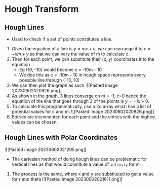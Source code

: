 # Hough Transform

## Hough Lines
* Used to check if a set of points constitutes a line.
1. Given the equation of a line is $y = mx + c$, we can rearrange it to $c = -xm + y$ so that we can vary the value of m to calculate c.
2. Then for each point, we can substitute their (x, y) coordinates into the equation
	* Eg (10, -10) would become c = -10m - 10
	* We doe this as c = -10m - 10 in hough space represents every possible line through (-10, 10)
3. We can then plot the graph as such 
![[Pasted image 20230602020626.png]]
4. As shown in the graph, 3 lines converge on m = -1, c=0 hence the equation of the line that goes through 3 of the points is $y  = -1x + 0$.
5. To calculate this programmatically, use a 2d array which has a list of potential values for c and m:
![[Pasted image 20230602020826.png]]
6. Entries are incremented for each point and the entries with the highest values can be chosen.

## Hough Lines with Polar Coordinates
![[Pasted image 20230602021205.png]]
* The cartesian method of doing hough lines can be problematic for vertical lines as that would constitute a value of `infinity` for m.
1. The process is the same, where x and y are substituted to get a value for r and theta
![[Pasted image 20230602021611.png]]
